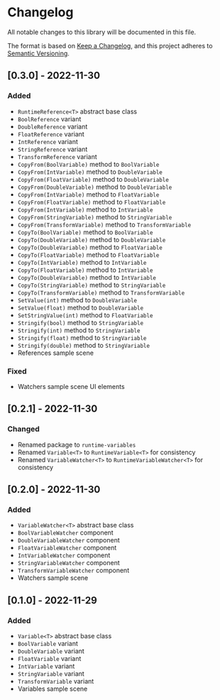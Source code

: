 # Changelog
All notable changes to this library will be documented in this file.

The format is based on [Keep a Changelog](https://keepachangelog.com/en/1.0.0/),
and this project adheres to [Semantic Versioning](https://semver.org/spec/v2.0.0.html).

## [0.3.0] - 2022-11-30

### Added

- `RuntimeReference<T>` abstract base class
- `BoolReference` variant
- `DoubleReference` variant
- `FloatReference` variant
- `IntReference` variant
- `StringReference` variant
- `TransformReference` variant
- `CopyFrom(BoolVariable)` method to `BoolVariable`
- `CopyFrom(IntVariable)` method to `DoubleVariable`
- `CopyFrom(FloatVariable)` method to `DoubleVariable`
- `CopyFrom(DoubleVariable)` method to `DoubleVariable`
- `CopyFrom(IntVariable)` method to `FloatVariable`
- `CopyFrom(FloatVariable)` method to `FloatVariable`
- `CopyFrom(IntVariable)` method to `IntVariable`
- `CopyFrom(StringVariable)` method to `StringVariable`
- `CopyFrom(TransformVariable)` method to `TransformVariable`
- `CopyTo(BoolVariable)` method to `BoolVariable`
- `CopyTo(DoubleVariable)` method to `DoubleVariable`
- `CopyTo(DoubleVariable)` method to `FloatVariable`
- `CopyTo(FloatVariable)` method to `FloatVariable`
- `CopyTo(IntVariable)` method to `IntVariable`
- `CopyTo(FloatVariable)` method to `IntVariable`
- `CopyTo(DoubleVariable)` method to `IntVariable`
- `CopyTo(StringVariable)` method to `StringVariable`
- `CopyTo(TransformVariable)` method to `TransformVariable`
- `SetValue(int)` method to `DoubleVariable`
- `SetValue(float)` method to `DoubleVariable`
- `SetStringValue(int)` method to `FloatVariable`
- `Stringify(bool)` method to `StringVariable`
- `Stringify(int)` method to `StringVariable`
- `Stringify(float)` method to `StringVariable`
- `Stringify(double)` method to `StringVariable`
- References sample scene

### Fixed

- Watchers sample scene UI elements

## [0.2.1] - 2022-11-30

### Changed

- Renamed package to `runtime-variables`
- Renamed `Variable<T>` to `RuntimeVariable<T>` for consistency
- Renamed `VariableWatcher<T>` to `RuntimeVariableWatcher<T>` for consistency

## [0.2.0] - 2022-11-30

### Added

- `VariableWatcher<T>` abstract base class
- `BoolVariableWatcher` component
- `DoubleVariableWatcher` component
- `FloatVariableWatcher` component
- `IntVariableWatcher` component
- `StringVariableWatcher` component
- `TransformVariableWatcher` component
- Watchers sample scene

## [0.1.0] - 2022-11-29

### Added

- `Variable<T>` abstract base class
- `BoolVariable` variant
- `DoubleVariable` variant
- `FloatVariable` variant
- `IntVariable` variant
- `StringVariable` variant 
- `TransformVariable` variant
- Variables sample scene
